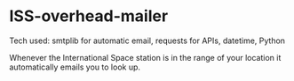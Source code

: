# ISS-overhead-mailer
Tech used: smtplib for automatic email, requests for APIs, datetime, Python<br>

Whenever the International Space station is in the range of your location it automatically emails you to look up.

